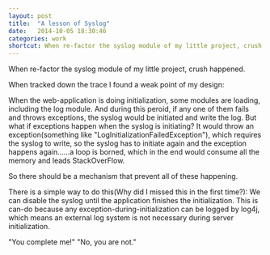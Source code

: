 ```yaml
---
layout: post
title:  "A lesson of Syslog"
date:   2014-10-05 18:30:46
categories: work
shortcut: When re-factor the syslog module of my little project, crush happened...
---
```

When re-factor the syslog module of my little project, crush happened. 

When tracked down the trace I found a weak point of my design:

When the web-application is doing initialization, some modules are loading, including the log module. And during this peroid, if any one of them fails and throws exceptions, the syslog would be initiated and write the log. But what if exceptions happen when the syslog is initiating? It would throw an exception(something like "LogInitializationFailedException"), which requires the syslog to write, so the syslog has to initiate again and the exception happens again......a loop is borned, which in the end would consume all the memory and leads StackOverFlow.

So there should be a mechanism that prevent all of these happening.

There is a simple way to do this(Why did I missed this in the first time?): We can disable the syslog until the application finishes the initialization. This is can-do because any exception-during-initialization can be logged by log4j, which means an external log system is not necessary during server initialization.

"You complete me!" "No, you are not."